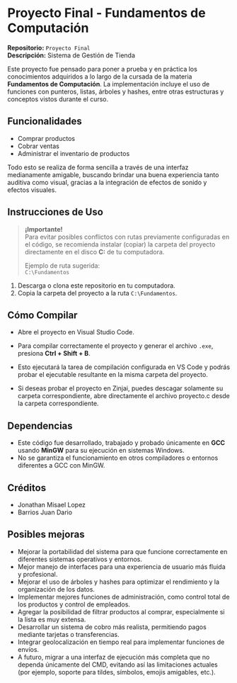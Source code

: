 # Proyecto Final - Fundamentos de Computación

**Repositorio:** `Proyecto Final`  
**Descripción:** Sistema de Gestión de Tienda

Este proyecto fue pensado para poner a prueba y en práctica los conocimientos adquiridos a lo largo de la cursada de la materia **Fundamentos de Computación**. La implementación incluye el uso de funciones con punteros, listas, árboles y hashes, entre otras estructuras y conceptos vistos durante el curso.

## Funcionalidades

- Comprar productos
- Cobrar ventas
- Administrar el inventario de productos

Todo esto se realiza de forma sencilla a través de una interfaz medianamente amigable, buscando brindar una buena experiencia tanto auditiva como visual, gracias a la integración de efectos de sonido y efectos visuales.

## Instrucciones de Uso

> **¡Importante!**  
> Para evitar posibles conflictos con rutas previamente configuradas en el código, se recomienda instalar (copiar) la carpeta del proyecto directamente en el disco **C:** de tu computadora.  
>  
> Ejemplo de ruta sugerida:  
> `C:\Fundamentos`

1. Descarga o clona este repositorio en tu computadora.
2. Copia la carpeta del proyecto a la ruta `C:\Fundamentos`.

## Cómo Compilar

- Abre el proyecto en Visual Studio Code.
- Para compilar correctamente el proyecto y generar el archivo `.exe`, presiona **Ctrl + Shift + B**.
- Esto ejecutará la tarea de compilación configurada en VS Code y podrás probar el ejecutable resultante en la misma carpeta del proyecto.

- Si deseas probar el proyecto en Zinjai, puedes descagar solamente su carpeta correspondiente, abre directamente el archivo proyecto.c desde la carpeta correspondiente.

## Dependencias

- Este código fue desarrollado, trabajado y probado únicamente en **GCC** usando **MinGW** para su ejecución en sistemas Windows.
- No se garantiza el funcionamiento en otros compiladores o entornos diferentes a GCC con MinGW.

## Créditos

- Jonathan Misael Lopez
- Barrios Juan Dario

## Posibles mejoras

- Mejorar la portabilidad del sistema para que funcione correctamente en diferentes sistemas operativos y entornos.
- Mejor manejo de interfaces para una experiencia de usuario más fluida y profesional.
- Mejorar el uso de árboles y hashes para optimizar el rendimiento y la organización de los datos.
- Implementar mejores funciones de administración, como control total de los productos y control de empleados.
- Agregar la posibilidad de filtrar productos al comprar, especialmente si la lista es muy extensa.
- Desarrollar un sistema de cobro más realista, permitiendo pagos mediante tarjetas o transferencias.
- Integrar geolocalización en tiempo real para implementar funciones de envíos.
- A futuro, migrar a una interfaz de ejecución más completa que no dependa únicamente del CMD, evitando así las limitaciones actuales (por ejemplo, soporte para tildes, símbolos, emojis amigables, etc.).
